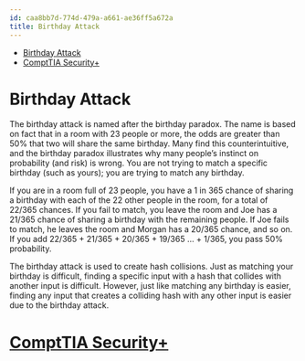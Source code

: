 ```yaml
---
id: caa8bb7d-774d-479a-a661-ae36ff5a672a
title: Birthday Attack
---
```


- <a href="#birthday-attack-1" id="toc-birthday-attack-1">Birthday Attack</a>
- <a href="#compttia-security" id="toc-compttia-security">ComptTIA Security+</a>

# Birthday Attack

The birthday attack is named after the birthday paradox. The name is based on fact that in a room with 23 people or more, the odds are greater than 50% that two will share the same birthday. Many find this counterintuitive, and the birthday paradox illustrates why many people’s instinct on probability (and risk) is wrong. You are not trying to match a specific birthday (such as yours); you are trying to match any birthday.

If you are in a room full of 23 people, you have a 1 in 365 chance of sharing a birthday with each of the 22 other people in the room, for a total of 22/365 chances. If you fail to match, you leave the room and Joe has a 21/365 chance of sharing a birthday with the remaining people. If Joe fails to match, he leaves the room and Morgan has a 20/365 chance, and so on. If you add 22/365 + 21/365 + 20/365 + 19/365 … + 1/365, you pass 50% probability.

The birthday attack is used to create hash collisions. Just as matching your birthday is difficult, finding a specific input with a hash that collides with another input is difficult. However, just like matching any birthday is easier, finding any input that creates a colliding hash with any other input is easier due to the birthday attack.

# [ComptTIA Security+](id:aa7e4645-4608-4ee8-b18f-4ede83fc1330)
